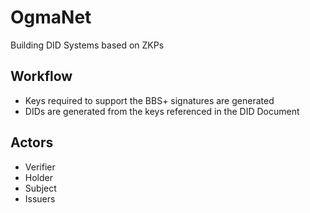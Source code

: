 # OgmaNet
Building DID Systems based on ZKPs

## Workflow
- Keys required to support the BBS+ signatures are generated
- DIDs are generated from the keys referenced in the DID Document

## Actors
- Verifier
- Holder
- Subject
- Issuers
